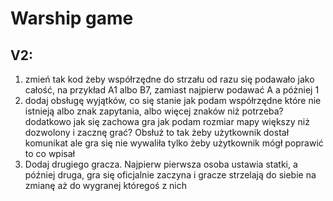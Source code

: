 # Warship game

## V2:
1. zmień tak kod żeby współrzędne do strzału od razu się podawało jako całość, na przykład A1 albo B7, zamiast najpierw podawać A a póżniej 1
2. dodaj obsługę wyjątków, co się stanie jak podam współrzędne które nie istnieją albo znak zapytania, albo więcej znaków niż potrzeba? 
dodatkowo jak się zachowa gra jak podam rozmiar mapy większy niż dozwolony i zacznę grać? Obsłuż to tak żeby użytkownik dostał komunikat ale gra się nie 
wywaliła tylko żeby użytkownik mógł poprawić to co wpisał
3. Dodaj drugiego gracza. Najpierw pierwsza osoba ustawia statki, a później druga, gra się oficjalnie zaczyna i gracze strzelają do siebie na zmianę aż do wygranej
któregoś z nich

